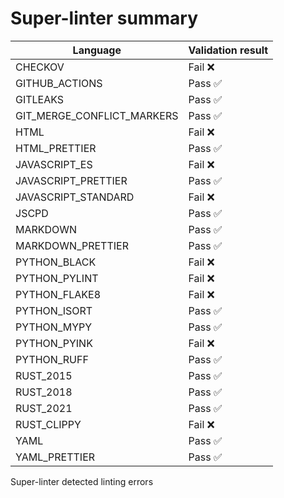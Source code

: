 # Super-linter summary

| Language                   | Validation result |
| -------------------------- | ----------------- |
| CHECKOV                    | Fail ❌           |
| GITHUB_ACTIONS             | Pass ✅           |
| GITLEAKS                   | Pass ✅           |
| GIT_MERGE_CONFLICT_MARKERS | Pass ✅           |
| HTML                       | Fail ❌           |
| HTML_PRETTIER              | Pass ✅           |
| JAVASCRIPT_ES              | Fail ❌           |
| JAVASCRIPT_PRETTIER        | Pass ✅           |
| JAVASCRIPT_STANDARD        | Fail ❌           |
| JSCPD                      | Pass ✅           |
| MARKDOWN                   | Pass ✅           |
| MARKDOWN_PRETTIER          | Pass ✅           |
| PYTHON_BLACK               | Fail ❌           |
| PYTHON_PYLINT              | Fail ❌           |
| PYTHON_FLAKE8              | Fail ❌           |
| PYTHON_ISORT               | Pass ✅           |
| PYTHON_MYPY                | Pass ✅           |
| PYTHON_PYINK               | Fail ❌           |
| PYTHON_RUFF                | Pass ✅           |
| RUST_2015                  | Pass ✅           |
| RUST_2018                  | Pass ✅           |
| RUST_2021                  | Pass ✅           |
| RUST_CLIPPY                | Fail ❌           |
| YAML                       | Pass ✅           |
| YAML_PRETTIER              | Pass ✅           |

Super-linter detected linting errors
